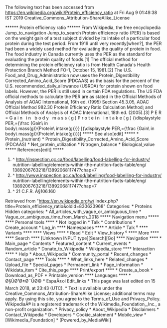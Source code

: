 The following text has been accessed from https://en.wikipedia.org/wiki/Protein_efficiency_ratio at Fri Aug 9 01:49:38 IST 2019
Creative_Commons_Attribution-ShareAlike_License




















****** Protein efficiency ratio ******
From Wikipedia, the free encyclopedia
Jump_to_navigation Jump_to_search
Protein efficiency ratio (PER) is based on the weight gain of a test subject
divided by its intake of a particular food protein during the test period.
From 1919 until very recently[when?], the PER had been a widely used method for
evaluating the quality of protein in food.
The food industry in Canada currently uses the PER as the standard for
evaluating the protein quality of foods.[1] The official method for determining
the protein efficiency ratio is from Health Canada's Health Protection Branch
Method FO-1, October 15, 1981.[2]
The U.S. Food_and_Drug_Administration now uses the Protein_Digestibility
Corrected_Amino_Acid_Score (PDCAAS) as the basis for the percent of the U.S.
recommended_daily_allowance (USRDA) for protein shown on food labels. However,
the PER is still used in certain FDA regulations. The US FDA official methods
to calculate the PER are as stated in the Official Methods of Analysis of AOAC
International, 16th ed. (1995) Section 45.3.05, AOAC Official Method 982.30
Protein Efficiency Ratio Calculation Method; and Official Methods of Analysis
of AOAC International, 18th ed. (2005).[3]
   P E R  =    G a i n &#xA0; i n &#xA0; b o d y &#xA0; m a s s ( g )   P r o t
e i n &#xA0; i n t a k e ( g )      {\displaystyle PER\,={\frac {Gain\ in\
body\ mass(g)}{Protein\ intake(g)}}}  [{\displaystyle PER\,={\frac {Gain\ in\
body\ mass(g)}{Protein\ intake(g)}}}]
***** See also[edit] *****
    * Protein_(nutrient)
    * Protein_Digestibility_Corrected_Amino_Acid_Score (PDCAAS)
    * Net_protein_utilization
    * Nitrogen_balance
    * Biological_value
***** References[edit] *****
   1. ^ http://inspection.gc.ca/food/labelling/food-labelling-for-industry/
      nutrition-labelling/elements-within-the-nutrition-facts-table/eng/
      1389206763218/1389206811747?chap=7
   2. ^ http://www.inspection.gc.ca/food/labelling/food-labelling-for-industry/
      nutrition-labelling/elements-within-the-nutrition-facts-table/eng/
      1389206763218/1389206811747?chap=7
   3. ^ 21 C.F.R. Â§106.160

Retrieved from "https://en.wikipedia.org/w/
index.php?title=Protein_efficiency_ratio&oldid=830623968"
Categories:
    * Proteins
Hidden categories:
    * All_articles_with_vague_or_ambiguous_time
    * Vague_or_ambiguous_time_from_March_2018
***** Navigation menu *****
**** Personal tools ****
    * Not logged in
    * Talk
    * Contributions
    * Create_account
    * Log_in
**** Namespaces ****
    * Article
    * Talk
⁰
**** Variants ****
**** Views ****
    * Read
    * Edit
    * View_history
⁰
**** More ****
**** Search ****
[Unknown INPUT type][Search][Go]
**** Navigation ****
    * Main_page
    * Contents
    * Featured_content
    * Current_events
    * Random_article
    * Donate_to_Wikipedia
    * Wikipedia_store
**** Interaction ****
    * Help
    * About_Wikipedia
    * Community_portal
    * Recent_changes
    * Contact_page
**** Tools ****
    * What_links_here
    * Related_changes
    * Upload_file
    * Special_pages
    * Permanent_link
    * Page_information
    * Wikidata_item
    * Cite_this_page
**** Print/export ****
    * Create_a_book
    * Download_as_PDF
    * Printable_version
**** Languages ****
    * Ø§ÙØ¹Ø±Ø¨ÙØ©
    * EspaÃ±ol
Edit_links
    * This page was last edited on 15 March 2018, at 23:43 (UTC).
    * Text is available under the Creative_Commons_Attribution-ShareAlike
      License; additional terms may apply. By using this site, you agree to the
      Terms_of_Use and Privacy_Policy. WikipediaÂ® is a registered trademark of
      the Wikimedia_Foundation,_Inc., a non-profit organization.
    * Privacy_policy
    * About_Wikipedia
    * Disclaimers
    * Contact_Wikipedia
    * Developers
    * Cookie_statement
    * Mobile_view
    * [Wikimedia_Foundation]
    * [Powered_by_MediaWiki]
